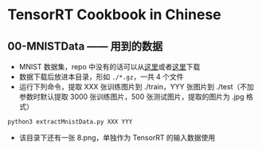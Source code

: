 # TensorRT Cookbook in Chinese

## 00-MNISTData —— 用到的数据
+ MNIST 数据集，repo 中没有的话可以从[这里](http://yann.lecun.com/exdb/mnist/)或者[这里](https://storage.googleapis.com/cvdf-datasets/mnist/)下载
+ 数据下载后放进本目录，形如 `./*.gz`，一共 4 个文件
+ 运行下列命令，提取 XXX 张训练图片到 ./train，YYY 张图片到 ./test（不加参数时默认提取 3000 张训练图片，500 张测试图片，提取的图片为 .jpg 格式）
```shell
python3 extractMnistData.py XXX YYY
```
+ 该目录下还有一张 8.png，单独作为 TensorRT 的输入数据使用

